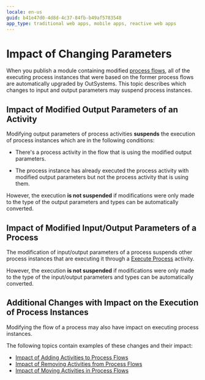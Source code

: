 ```yaml
---
locale: en-us
guid: b41e47d0-4d8d-4c37-84fb-b49af5783548
app_type: traditional web apps, mobile apps, reactive web apps
---
```


# Impact of Changing Parameters

When you publish a module containing modified [process flows](../process-flow/process-flow-editor.md), all of the executing process instances that were based on the former process flows are automatically upgraded by OutSystems. This topic describes which changes to input and output parameters may suspend process instances.


## Impact of Modified Output Parameters of an Activity

Modifying output parameters of process activities **suspends** the execution of process instances which are in the following conditions:

* There's a process activity in the flow that is using the modified output parameters.

* The process instance has already executed the process activity with modified output parameters but not the process activity that is using them.

However, the execution **is not suspended** if modifications were only made to the type of the output parameters and types can be automatically converted.


## Impact of Modified Input/Output Parameters of a Process

The modification of input/output parameters of a process suspends other process instances that are executing it through a [Execute Process](<../../../ref/lang/auto/Class.Execute Process.final.md>) activity.

However, the execution **is not suspended** if modifications were only made to the type of the input/output parameters and types can be automatically converted.


## Additional Changes with Impact on the Execution of Process Instances

Modifying the flow of a process may also have impact on executing process instances.

The following topics contain examples of these changes and their impact:

* [Impact of Adding Activities to Process Flows](impact-add-activities.md)
* [Impact of Removing Activities from Process Flows](impact-delete-activities.md)
* [Impact of Moving Activities in Process Flows](impact-move-activities.md)
